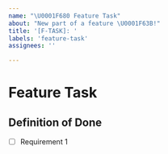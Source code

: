 ```yaml
---
name: "\U0001F680 Feature Task"
about: "New part of a feature \U0001F63B!"
title: '[F-TASK]: '
labels: 'feature-task'
assignees: ''

---
```


# Feature Task
<!-- A clear description of the feature task -->

## Definition of Done
<!-- What is needed to complete the task -->
- [ ] Requirement 1
